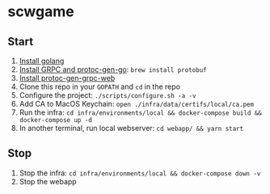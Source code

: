# scwgame

## Start

1. [Install golang](https://golang.org/doc/install)
1. [Install GRPC and protoc-gen-go](https://grpc.io/docs/quickstart/go.html#install-grpc): `brew install protobuf`
1. [Install protoc-gen-grpc-web](https://github.com/grpc/grpc-web#code-generator-plugin)
1. Clone this repo in your `GOPATH` and `cd` in the repo
1. Configure the project: `./scripts/configure.sh -a -v`
1. Add CA to MacOS Keychain: `open ./infra/data/certifs/local/ca.pem`
1. Run the infra: `cd infra/environments/local && docker-compose build && docker-compose up -d`
1. In another terminal, run local webserver: `cd webapp/ && yarn start`


## Stop

1. Stop the infra: `cd infra/environments/local && docker-compose down -v`
2. Stop the webapp
